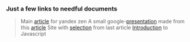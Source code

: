 ### Just a few links to needful documents

> Main [article](https://docs.google.com/document/d/1ClbqxgD-cvxd_-Bv_UkfGLSRMU6wBPmJgWGVIAutvJk/edit?usp=sharing) for yandex zen
> A small google-[presentation](https://docs.google.com/presentation/d/19BZZc_2k-FIpkyHzS-j621PmGsNUIOUnv2AHINWfEh8/edit?usp=sharing) made from this [article](http://eprints.uwe.ac.uk/15260/1/artl.2010.16.2.pdf)
> Site with [selection](https://www.sagejenson.com/physarum) from last article
> [Introduction](https://www.codecademy.com/learn/introduction-to-javascript) to Javascript
> []()
